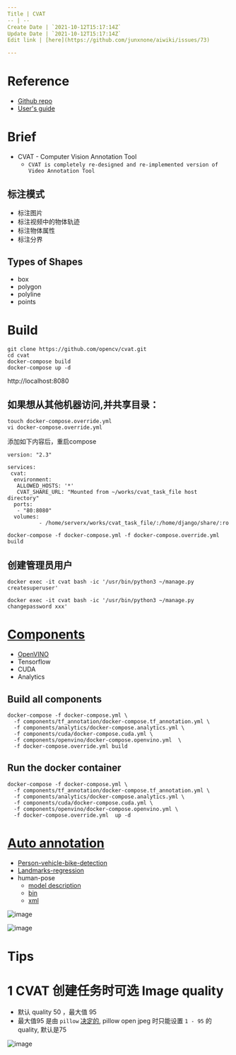 ```yaml
---
Title | CVAT
-- | --
Create Date | `2021-10-12T15:17:14Z`
Update Date | `2021-10-12T15:17:14Z`
Edit link | [here](https://github.com/junxnone/aiwiki/issues/73)

---
```

# Reference

- [Github repo](https://github.com/opencv/cvat)
- [User's guide](https://github.com/opencv/cvat/blob/develop/cvat/apps/documentation/user_guide.md)

# Brief
- CVAT - Computer Vision Annotation Tool
  - `CVAT is completely re-designed and re-implemented version of Video Annotation Tool`

## 标注模式
- 标注图片
- 标注视频中的物体轨迹
- 标注物体属性
- 标注分界

## Types of Shapes

- box
- polygon
- polyline
- points


# Build
```
git clone https://github.com/opencv/cvat.git
cd cvat
docker-compose build
docker-compose up -d
```
http://localhost:8080
## 如果想从其他机器访问,并共享目录：
```
touch docker-compose.override.yml
vi docker-compose.override.yml
```
添加如下内容后，重启compose
```
version: "2.3"

services:
 cvat:
  environment:
   ALLOWED_HOSTS: '*'
   CVAT_SHARE_URL: "Mounted from ~/works/cvat_task_file host directory"
  ports:
   - "80:8080"
  volumes:
          - /home/serverx/works/cvat_task_file/:/home/django/share/:ro
```
```
docker-compose -f docker-compose.yml -f docker-compose.override.yml build
```
## 创建管理员用户
```
docker exec -it cvat bash -ic '/usr/bin/python3 ~/manage.py createsuperuser'
```
```
docker exec -it cvat bash -ic '/usr/bin/python3 ~/manage.py changepassword xxx'
```
# [Components](https://github.com/opencv/cvat#additional-optional-components)
- [OpenVINO](https://github.com/opencv/cvat/tree/develop/components/openvino#intel-openvino-toolkit)
- Tensorflow
- CUDA
- Analytics
## Build all components
```
docker-compose -f docker-compose.yml \
  -f components/tf_annotation/docker-compose.tf_annotation.yml \
  -f components/analytics/docker-compose.analytics.yml \
  -f components/cuda/docker-compose.cuda.yml \
  -f components/openvino/docker-compose.openvino.yml  \
  -f docker-compose.override.yml build
```
## Run the docker container
```
docker-compose -f docker-compose.yml \
  -f components/tf_annotation/docker-compose.tf_annotation.yml \
  -f components/analytics/docker-compose.analytics.yml \
  -f components/cuda/docker-compose.cuda.yml \
  -f components/openvino/docker-compose.openvino.yml \
  -f docker-compose.override.yml  up -d
```
# [Auto annotation](https://github.com/opencv/cvat/blob/a967fe1eaba9ef4b6d3cc626c0bda1afa48038cd/cvat/apps/auto_annotation/README.md)

- [Person-vehicle-bike-detection](https://github.com/opencv/cvat/blob/a967fe1eaba9ef4b6d3cc626c0bda1afa48038cd/cvat/apps/auto_annotation/README.md#person-vehicle-bike-detection-crossroad-0078-openvino-toolkit)
- [Landmarks-regression](https://github.com/opencv/cvat/blob/a967fe1eaba9ef4b6d3cc626c0bda1afa48038cd/cvat/apps/auto_annotation/README.md#landmarks-regression-retail-0009-openvino-toolkit)
- human-pose
  - [model description](https://github.com/opencv/open_model_zoo/blob/2018/intel_models/human-pose-estimation-0001/description/human-pose-estimation-0001.md)
  - [bin](https://download.01.org/openvinotoolkit/2018_R5/open_model_zoo/human-pose-estimation-0001/FP32/human-pose-estimation-0001.bin)
  - [xml](https://download.01.org/openvinotoolkit/2018_R5/open_model_zoo/human-pose-estimation-0001/FP32/human-pose-estimation-0001.xml)

![image](https://user-images.githubusercontent.com/2216970/51457981-719a2600-1d8e-11e9-80de-a6241704c28c.png)

![image](https://user-images.githubusercontent.com/2216970/51508027-8d550900-1e2e-11e9-9b6b-bdd461f8788e.png)


# Tips
# 1 CVAT 创建任务时可选 Image quality
- 默认 quality 50 ，最大值 95
- 最大值95 是由 `pillow` [决定的](https://pillow.readthedocs.io/en/5.1.x/handbook/image-file-formats.html#jpeg), pillow open jpeg 时只能设置 `1 - 95` 的quality, 默认是75

![image](https://user-images.githubusercontent.com/2216970/71862800-f6b05380-3135-11ea-94b7-572ad635dc19.png)

